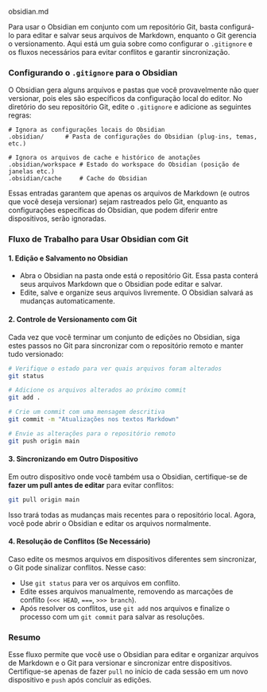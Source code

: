 obsidian.md

Para usar o Obsidian em conjunto com um repositório Git, basta configurá-lo para editar e salvar seus arquivos de Markdown, enquanto o Git gerencia o versionamento. Aqui está um guia sobre como configurar o `.gitignore` e os fluxos necessários para evitar conflitos e garantir sincronização.

### Configurando o `.gitignore` para o Obsidian

O Obsidian gera alguns arquivos e pastas que você provavelmente não quer versionar, pois eles são específicos da configuração local do editor. No diretório do seu repositório Git, edite o `.gitignore` e adicione as seguintes regras:

```plaintext
# Ignora as configurações locais do Obsidian
.obsidian/      # Pasta de configurações do Obsidian (plug-ins, temas, etc.)

# Ignora os arquivos de cache e histórico de anotações
.obsidian/workspace # Estado do workspace do Obsidian (posição de janelas etc.)
.obsidian/cache     # Cache do Obsidian
```

Essas entradas garantem que apenas os arquivos de Markdown (e outros que você deseja versionar) sejam rastreados pelo Git, enquanto as configurações específicas do Obsidian, que podem diferir entre dispositivos, serão ignoradas.

### Fluxo de Trabalho para Usar Obsidian com Git

#### 1. Edição e Salvamento no Obsidian
   - Abra o Obsidian na pasta onde está o repositório Git. Essa pasta conterá seus arquivos Markdown que o Obsidian pode editar e salvar.
   - Edite, salve e organize seus arquivos livremente. O Obsidian salvará as mudanças automaticamente.

#### 2. Controle de Versionamento com Git

   Cada vez que você terminar um conjunto de edições no Obsidian, siga estes passos no Git para sincronizar com o repositório remoto e manter tudo versionado:

   ```bash
   # Verifique o estado para ver quais arquivos foram alterados
   git status

   # Adicione os arquivos alterados ao próximo commit
   git add .

   # Crie um commit com uma mensagem descritiva
   git commit -m "Atualizações nos textos Markdown"

   # Envie as alterações para o repositório remoto
   git push origin main
   ```

#### 3. Sincronizando em Outro Dispositivo

   Em outro dispositivo onde você também usa o Obsidian, certifique-se de **fazer um pull antes de editar** para evitar conflitos:

   ```bash
   git pull origin main
   ```

   Isso trará todas as mudanças mais recentes para o repositório local. Agora, você pode abrir o Obsidian e editar os arquivos normalmente.

#### 4. Resolução de Conflitos (Se Necessário)

   Caso edite os mesmos arquivos em dispositivos diferentes sem sincronizar, o Git pode sinalizar conflitos. Nesse caso:
   
   - Use `git status` para ver os arquivos em conflito.
   - Edite esses arquivos manualmente, removendo as marcações de conflito (`<<< HEAD`, `===`, `>>> branch`).
   - Após resolver os conflitos, use `git add` nos arquivos e finalize o processo com um `git commit` para salvar as resoluções.

### Resumo

Esse fluxo permite que você use o Obsidian para editar e organizar arquivos de Markdown e o Git para versionar e sincronizar entre dispositivos. Certifique-se apenas de fazer `pull` no início de cada sessão em um novo dispositivo e `push` após concluir as edições.
